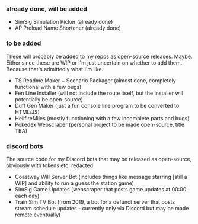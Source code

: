 ### already done, will be added
- SimSig Simulation Picker (already done)
- AP Preload Name Shortener (already done)

### to be added
These will probably be added to my repos as open-source releases. Maybe.
Either since these are WIP or I'm just uncertain on whether to add them. Because that's admittedly what I'm like.
- TS Readme Maker + Scenario Packager (almost done, completely functional with a few bugs)
- Fen Line Installer (will not include the route itself, but the installer will potentially be open-source)
- Duff Gen Maker (just a fun console line program to be converted to HTML/JS)
- HellfireMiles (mostly functioning with a few incomplete parts and bugs)
- Pokedex Webscraper (personal project to be made open-source, title TBA)

### discord bots
The source code for my Discord bots that may be released as open-source, obviously with tokens etc. redacted
- Coastway Will Server Bot (includes things like message starring [still a WIP] and ability to run a guess the station game)
- SimSig Game Updates (webscraper that posts game updates at 00:00 each day)
- Train Sim TV Bot (from 2019, a bot for a defunct server that posts stream schedule updates - currently only via Discord but may be made remote eventually)